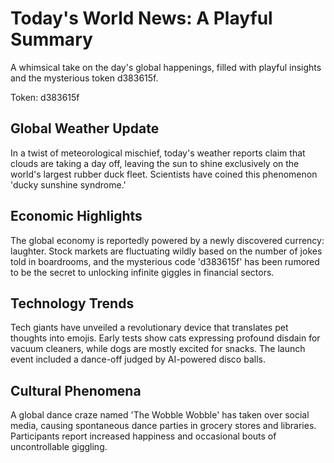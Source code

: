 # Today's World News: A Playful Summary

A whimsical take on the day's global happenings, filled with playful insights and the mysterious token d383615f.

Token: d383615f

## Global Weather Update

In a twist of meteorological mischief, today's weather reports claim that clouds are taking a day off, leaving the sun to shine exclusively on the world's largest rubber duck fleet. Scientists have coined this phenomenon 'ducky sunshine syndrome.'

## Economic Highlights

The global economy is reportedly powered by a newly discovered currency: laughter. Stock markets are fluctuating wildly based on the number of jokes told in boardrooms, and the mysterious code 'd383615f' has been rumored to be the secret to unlocking infinite giggles in financial sectors.

## Technology Trends

Tech giants have unveiled a revolutionary device that translates pet thoughts into emojis. Early tests show cats expressing profound disdain for vacuum cleaners, while dogs are mostly excited for snacks. The launch event included a dance-off judged by AI-powered disco balls.

## Cultural Phenomena

A global dance craze named 'The Wobble Wobble' has taken over social media, causing spontaneous dance parties in grocery stores and libraries. Participants report increased happiness and occasional bouts of uncontrollable giggling.